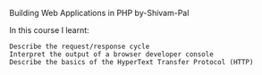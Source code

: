 Building Web Applications in PHP by-Shivam-Pal


In this course I learnt:


    Describe the request/response cycle
    Interpret the output of a browser developer console
    Describe the basics of the HyperText Transfer Protocol (HTTP)

